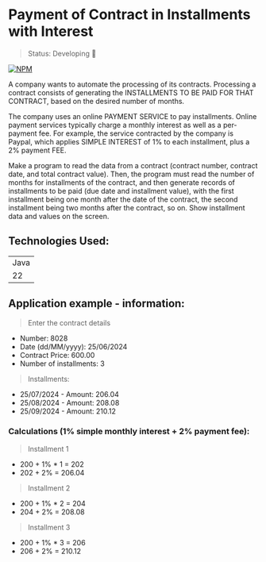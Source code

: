 # Payment of Contract in Installments with Interest

> Status: Developing 🚨

[![NPM](https://img.shields.io/badge/License-MIT-green)](https://github.com/UeritonAraujo/-Payment-of-Contract-in-Installments-with-Interest/blob/UeritonAraujo-patch-1/LICENSE)

A company wants to automate the processing of its contracts. Processing a contract consists of generating the INSTALLMENTS TO BE PAID FOR THAT CONTRACT, based on the desired number of months.

The company uses an online PAYMENT SERVICE to pay installments. Online payment services typically charge a monthly interest as well as a per-payment fee. 
For example, the service contracted by the company is Paypal, which applies SIMPLE INTEREST of 1% to each installment, plus a 2% payment FEE.

Make a program to read the data from a contract (contract number, contract date, and total contract value). Then, the program must read the number of months for installments of the contract, 
and then generate records of installments to be paid (due date and installment value), with the first installment being one month after the date of the contract, the second installment being two months after the contract,
so on. Show installment data and values ​​on the screen.

## Technologies Used:

<table>
  <tr>
    <td>
      Java
    </td>
  </tr>
  <tr>
    <td>
      22
    </td>
  </tr>
</table>

## Application example - information:
  
> Enter the contract details
  * Number: 8028
  * Date (dd/MM/yyyy): 25/06/2024
  * Contract Price: 600.00
  * Number of installments: 3
    
> Installments:
 * 25/07/2024 - Amount: 206.04
 * 25/08/2024 - Amount: 208.08
 * 25/09/2024 - Amount: 210.12

### Calculations (1% simple monthly interest + 2% payment fee):

> Installment 1
  * 200 + 1% * 1 = 202
  * 202 + 2% = 206.04

> Installment 2
  * 200 + 1% * 2 = 204
  * 204 + 2% = 208.08

> Installment 3
  * 200 + 1% * 3 = 206
  * 206 + 2% = 210.12
